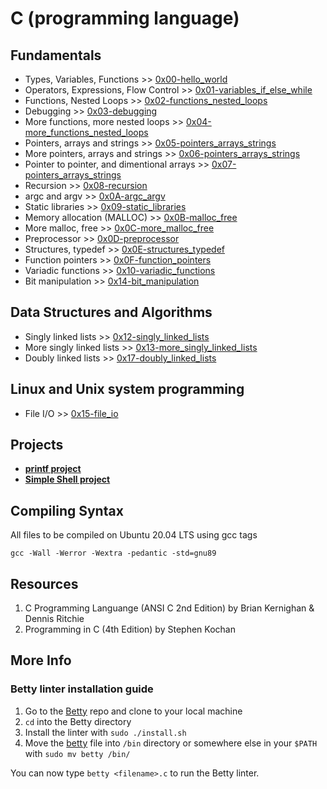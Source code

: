 # C (programming language)

## Fundamentals
* Types, Variables, Functions >> [0x00-hello_world](./0x00-hello_world)
* Operators, Expressions, Flow Control >> [0x01-variables_if_else_while](./0x01-variables_if_else_while)
* Functions, Nested Loops >> [0x02-functions_nested_loops](./0x02-functions_nested_loops)
* Debugging >> [0x03-debugging](./0x03-debugging)
* More functions, more nested loops >> [0x04-more_functions_nested_loops](./0x04-more_functions_nested_loops)
* Pointers, arrays and strings >> [0x05-pointers_arrays_strings](./0x05-pointers_arrays_strings)
* More pointers, arrays and strings >> [0x06-pointers_arrays_strings](./0x06-pointers_arrays_strings)
* Pointer to pointer, and dimentional arrays >> [0x07-pointers_arrays_strings](./0x07-pointers_arrays_strings)
* Recursion >> [0x08-recursion](./0x08-recursion)
* argc and argv >> [0x0A-argc_argv](./0x0A-argc_argv)
* Static libraries >> [0x09-static_libraries](./0x09-static_libraries)
* Memory allocation (MALLOC) >> [0x0B-malloc_free](./0x0B-malloc_free)
* More malloc, free >> [0x0C-more_malloc_free](./0x0C-more_malloc_free)
* Preprocessor >> [0x0D-preprocessor](./0x0D-preprocessor)
* Structures, typedef >> [0x0E-structures_typedef](./0x0E-structures_typedef)
* Function pointers >> [0x0F-function_pointers](./0x0F-function_pointers)
* Variadic functions >> [0x10-variadic_functions](./0x10-variadic_functions)
* Bit manipulation >> [0x14-bit_manipulation](./0x14-bit_manipulation)

## Data Structures and Algorithms
* Singly linked lists >> [0x12-singly_linked_lists](./0x12-singly_linked_lists)
* More singly linked lists >> [0x13-more_singly_linked_lists](./0x13-more_singly_linked_lists)
* Doubly linked lists >> [0x17-doubly_linked_lists](./0x17-doubly_linked_lists)

## Linux and Unix system programming
* File I/O >> [0x15-file_io](./0x15-file_io)

## Projects
* [**printf project**](https://github.com/leroysb/printf)
* [**Simple Shell project**](https://github.com/leroysb/simple_shell)

## Compiling Syntax

All files to be compiled on Ubuntu 20.04 LTS using gcc tags

`gcc -Wall -Werror -Wextra -pedantic -std=gnu89`

## Resources
1. C Programming Languange (ANSI C 2nd Edition) by Brian Kernighan & Dennis Ritchie
2. Programming in C (4th Edition) by Stephen Kochan

## More Info

### Betty linter installation guide
1. Go to the [Betty](https://github.com/holbertonschool/Betty) repo and clone to your local machine
2. `cd` into the Betty directory
3. Install the linter with `sudo ./install.sh`
4. Move the [betty](./betty) file into `/bin` directory or somewhere else in your `$PATH` with `sudo mv betty /bin/`

You can now type `betty <filename>.c` to run the Betty linter.


